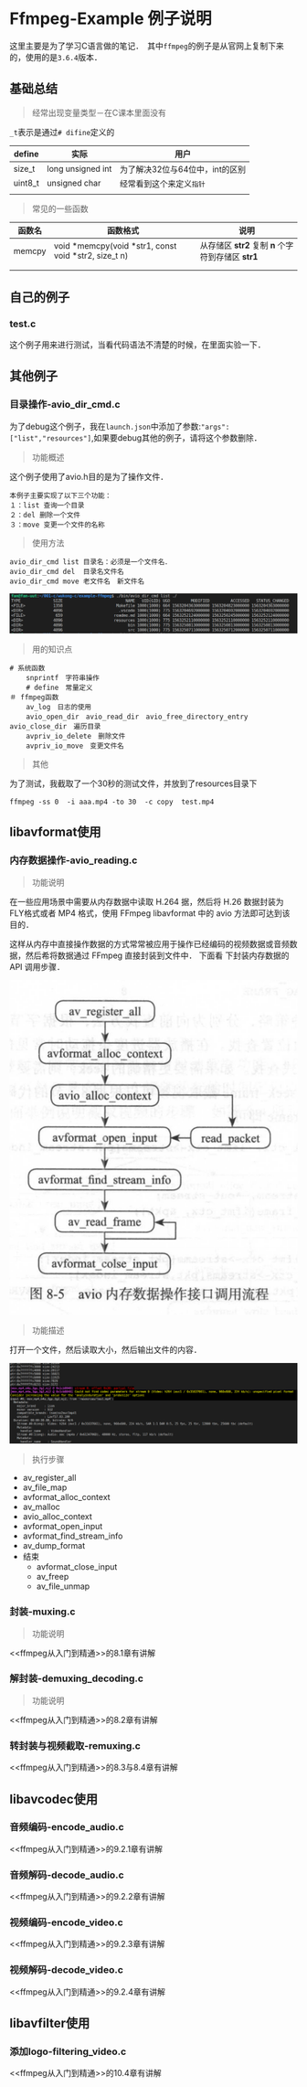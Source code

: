 # Ffmpeg-Example 例子说明

这里主要是为了学习C语言做的笔记．　其中`ffmpeg`的例子是从官网上复制下来的，使用的是`3.6.4`版本．



## 基础总结



> 经常出现变量类型－在C课本里面没有

`_t`表示是通过`# difine`定义的

| define  | 实际              | 用户                            |
| ------- | ----------------- | ------------------------------- |
| size_t  | long unsigned int | 为了解决32位与64位中，int的区别 |
| uint8_t | unsigned char     | 经常看到这个来定义`指针`        |
|         |                   |                                 |



> 常见的一些函数



| 函数名 | 函数格式                                             | 说明                                                 |
| ------ | ---------------------------------------------------- | ---------------------------------------------------- |
| memcpy | void *memcpy(void *str1, const void *str2, size_t n) | 从存储区 **str2** 复制 **n** 个字符到存储区 **str1** |
|        |                                                      |                                                      |
|        |                                                      |                                                      |



## 自己的例子



### test.c

这个例子用来进行测试，当看代码语法不清楚的时候，在里面实验一下．



## 其他例子



### 目录操作-avio_dir_cmd.c

为了debug这个例子，我在`launch.json`中添加了参数:`"args": ["list","resources"]`,如果要debug其他的例子，请将这个参数删除．



> 功能概述

这个例子使用了avio.h目的是为了操作文件．

```
本例子主要实现了以下三个功能：
１：list 查询一个目录
２：del 删除一个文件
３：move 变更一个文件的名称

```



> 使用方法

```
avio_dir_cmd list 目录名：必须是一个文件名．
avio_dir_cmd del  目录名文件名
avio_dir_cmd move 老文件名　新文件名

```
![alt](doc/imgs/avio_dir_cmd-result.png)



> 用的知识点	

```
# 系统函数
	snprintf　字符串操作
	# define　常量定义
＃ ffmpeg函数
	av_log　日志的使用
	avio_open_dir　avio_read_dir　avio_free_directory_entry　avio_close_dir　遍历目录
	avpriv_io_delete　删除文件
	avpriv_io_move　变更文件名
```



> 其他

为了测试，我截取了一个30秒的测试文件，并放到了resources目录下

```
ffmpeg -ss 0  -i aaa.mp4 -to 30  -c copy  test.mp4
```



## libavformat使用



### 内存数据操作-avio_reading.c



> 功能说明

在一些应用场景中需要从内存数据中读取 H.264 据，然后将 H.26 数据封装为 FLY格式或者 MP4 格式，使用 FFmpeg libavformat 中的 avio 方法即可达到该目的．

这样从内存中直接操作数据的方式常常被应用于操作已经编码的视频数据或音频数据，然后希将数据通过 FFmpeg 直接封装到文件中． 下面看 下封装内存数据的 API 调用步骤．

![alt](doc/imgs/avio_reading-code-step.png)



> 功能描述

打开一个文件，然后读取大小，然后输出文件的内容．



![alt](doc/imgs/avio_reading-result.png)



> 执行步骤



* av_register_all
* av_file_map
* avformat_alloc_context
* av_malloc
* avio_alloc_context
* avformat_open_input
* avformat_find_stream_info
* av_dump_format
* 结束
  * avformat_close_input
  * av_freep
  * av_file_unmap



### 封装-muxing.c



> 功能说明

<<ffmpeg从入门到精通>>的8.1章有讲解





### 解封装-demuxing_decoding.c

> 功能说明

<<ffmpeg从入门到精通>>的8.2章有讲解



### 转封装与视频截取-remuxing.c

<<ffmpeg从入门到精通>>的8.3与8.4章有讲解



## libavcodec使用



### 音频编码-encode_audio.c

<<ffmpeg从入门到精通>>的9.2.1章有讲解



### 音频解码-decode_audio.c

<<ffmpeg从入门到精通>>的9.2.2章有讲解



### 视频编码-encode_video.c

<<ffmpeg从入门到精通>>的9.2.3章有讲解



### 视频解码-decode_video.c

<<ffmpeg从入门到精通>>的9.2.4章有讲解



## libavfilter使用

### 添加logo-filtering_video.c

<<ffmpeg从入门到精通>>的10.4章有讲解